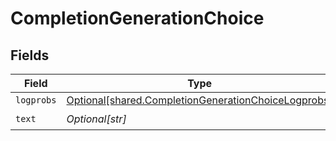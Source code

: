 # CompletionGenerationChoice


## Fields

| Field                                                                                                                | Type                                                                                                                 | Required                                                                                                             | Description                                                                                                          |
| -------------------------------------------------------------------------------------------------------------------- | -------------------------------------------------------------------------------------------------------------------- | -------------------------------------------------------------------------------------------------------------------- | -------------------------------------------------------------------------------------------------------------------- |
| `logprobs`                                                                                                           | [Optional[shared.CompletionGenerationChoiceLogprobs]](undefined/models/shared/completiongenerationchoicelogprobs.md) | :heavy_minus_sign:                                                                                                   | N/A                                                                                                                  |
| `text`                                                                                                               | *Optional[str]*                                                                                                      | :heavy_check_mark:                                                                                                   | N/A                                                                                                                  |